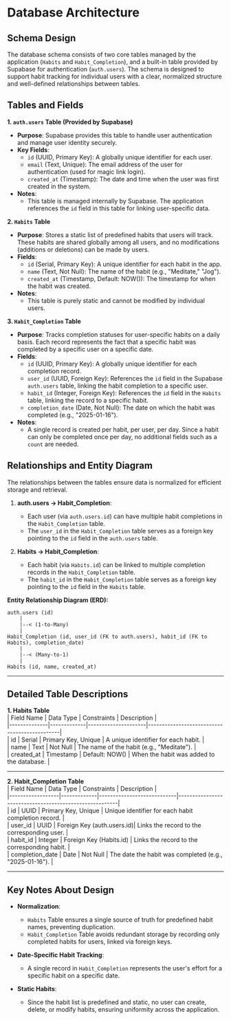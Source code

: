 # Database Architecture  

## Schema Design  

The database schema consists of two core tables managed by the application (`Habits` and `Habit_Completion`), and a built-in table provided by Supabase for authentication (`auth.users`). The schema is designed to support habit tracking for individual users with a clear, normalized structure and well-defined relationships between tables.

## Tables and Fields  

**1. `auth.users` Table (Provided by Supabase)**  
- **Purpose**: Supabase provides this table to handle user authentication and manage user identity securely.  
- **Key Fields**:  
  - `id` (UUID, Primary Key): A globally unique identifier for each user.  
  - `email` (Text, Unique): The email address of the user for authentication (used for magic link login).  
  - `created_at` (Timestamp): The date and time when the user was first created in the system.  
- **Notes**:  
  - This table is managed internally by Supabase. The application references the `id` field in this table for linking user-specific data.  

**2. `Habits` Table**  
- **Purpose**: Stores a static list of predefined habits that users will track. These habits are shared globally among all users, and no modifications (additions or deletions) can be made by users.  
- **Fields**:  
  - `id` (Serial, Primary Key): A unique identifier for each habit in the app.  
  - `name` (Text, Not Null): The name of the habit (e.g., "Meditate," "Jog").  
  - `created_at` (Timestamp, Default: NOW()): The timestamp for when the habit was created.  
- **Notes**:  
  - This table is purely static and cannot be modified by individual users.  

**3. `Habit_Completion` Table**  
- **Purpose**: Tracks completion statuses for user-specific habits on a daily basis. Each record represents the fact that a specific habit was completed by a specific user on a specific date.  
- **Fields**:  
  - `id` (UUID, Primary Key): A globally unique identifier for each completion record.  
  - `user_id` (UUID, Foreign Key): References the `id` field in the Supabase `auth.users` table, linking the habit completion to a specific user.  
  - `habit_id` (Integer, Foreign Key): References the `id` field in the `Habits` table, linking the record to a specific habit.  
  - `completion_date` (Date, Not Null): The date on which the habit was completed (e.g., "2025-01-16").  
- **Notes**:  
  - A single record is created per habit, per user, per day. Since a habit can only be completed once per day, no additional fields such as a `count` are needed.

## Relationships and Entity Diagram  

The relationships between the tables ensure data is normalized for efficient storage and retrieval.  

1. **auth.users → Habit_Completion**:  
   - Each user (via `auth.users.id`) can have multiple habit completions in the `Habit_Completion` table.  
   - The `user_id` in the `Habit_Completion` table serves as a foreign key pointing to the `id` field in the `auth.users` table.  

2. **Habits → Habit_Completion**:  
   - Each habit (via `Habits.id`) can be linked to multiple completion records in the `Habit_Completion` table.  
   - The `habit_id` in the `Habit_Completion` table serves as a foreign key pointing to the `id` field in the `Habits` table.  

**Entity Relationship Diagram (ERD):**

```
auth.users (id)
    |
    |--< (1-to-Many)
    |
Habit_Completion (id, user_id (FK to auth.users), habit_id (FK to Habits), completion_date)
    |
    |--< (Many-to-1)
    |
Habits (id, name, created_at)
```

---

## Detailed Table Descriptions  

**1. Habits Table**  
| Field Name   | Data Type   | Constraints         | Description                                  |  
|--------------|-------------|---------------------|----------------------------------------------|  
| id           | Serial      | Primary Key, Unique | A unique identifier for each habit.         |  
| name         | Text        | Not Null            | The name of the habit (e.g., "Meditate").   |  
| created_at   | Timestamp   | Default: NOW()      | When the habit was added to the database.   |  

---

**2. Habit_Completion Table**  
| Field Name      | Data Type   | Constraints                | Description                                            |  
|------------------|-------------|----------------------------|--------------------------------------------------------|  
| id              | UUID        | Primary Key, Unique        | Unique identifier for each habit completion record.    |  
| user_id         | UUID        | Foreign Key (auth.users.id)| Links the record to the corresponding user.            |  
| habit_id        | Integer     | Foreign Key (Habits.id)    | Links the record to the corresponding habit.           |  
| completion_date | Date        | Not Null                  | The date the habit was completed (e.g., "2025-01-16"). |  

---

## Key Notes About Design  

- **Normalization**:  
  - `Habits` Table ensures a single source of truth for predefined habit names, preventing duplication.  
  - `Habit_Completion` Table avoids redundant storage by recording only completed habits for users, linked via foreign keys.  

- **Date-Specific Habit Tracking**:  
  - A single record in `Habit_Completion` represents the user's effort for a specific habit on a specific date.  

- **Static Habits**:  
  - Since the habit list is predefined and static, no user can create, delete, or modify habits, ensuring uniformity across the application.  

